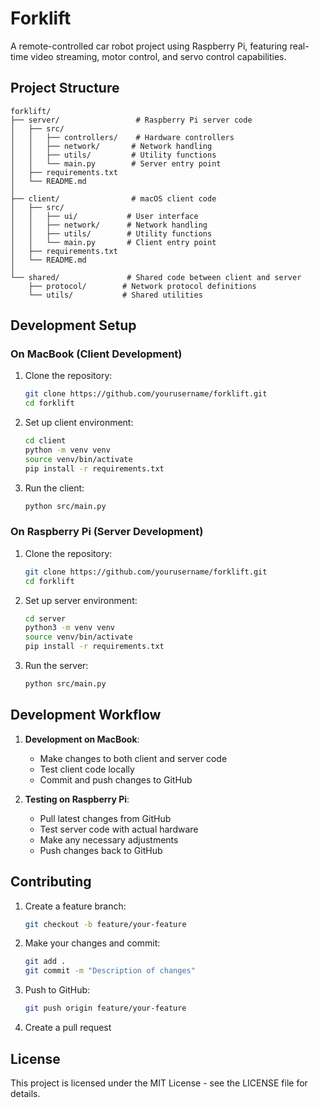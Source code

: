 # Forklift

A remote-controlled car robot project using Raspberry Pi, featuring real-time video streaming, motor control, and servo control capabilities.

## Project Structure

```
forklift/
├── server/                 # Raspberry Pi server code
│   ├── src/
│   │   ├── controllers/    # Hardware controllers
│   │   ├── network/       # Network handling
│   │   ├── utils/         # Utility functions
│   │   └── main.py        # Server entry point
│   ├── requirements.txt
│   └── README.md
│
├── client/                # macOS client code
│   ├── src/
│   │   ├── ui/           # User interface
│   │   ├── network/      # Network handling
│   │   ├── utils/        # Utility functions
│   │   └── main.py       # Client entry point
│   ├── requirements.txt
│   └── README.md
│
└── shared/               # Shared code between client and server
    ├── protocol/        # Network protocol definitions
    └── utils/           # Shared utilities
```

## Development Setup

### On MacBook (Client Development)

1. Clone the repository:
   ```bash
   git clone https://github.com/yourusername/forklift.git
   cd forklift
   ```

2. Set up client environment:
   ```bash
   cd client
   python -m venv venv
   source venv/bin/activate
   pip install -r requirements.txt
   ```

3. Run the client:
   ```bash
   python src/main.py
   ```

### On Raspberry Pi (Server Development)

1. Clone the repository:
   ```bash
   git clone https://github.com/yourusername/forklift.git
   cd forklift
   ```

2. Set up server environment:
   ```bash
   cd server
   python3 -m venv venv
   source venv/bin/activate
   pip install -r requirements.txt
   ```

3. Run the server:
   ```bash
   python src/main.py
   ```

## Development Workflow

1. **Development on MacBook**:
   - Make changes to both client and server code
   - Test client code locally
   - Commit and push changes to GitHub

2. **Testing on Raspberry Pi**:
   - Pull latest changes from GitHub
   - Test server code with actual hardware
   - Make any necessary adjustments
   - Push changes back to GitHub

## Contributing

1. Create a feature branch:
   ```bash
   git checkout -b feature/your-feature
   ```

2. Make your changes and commit:
   ```bash
   git add .
   git commit -m "Description of changes"
   ```

3. Push to GitHub:
   ```bash
   git push origin feature/your-feature
   ```

4. Create a pull request

## License

This project is licensed under the MIT License - see the LICENSE file for details. 